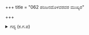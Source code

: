 +++
title = "062 ಪರಿಜನದೊಳವರವರ ಮುಖ್ಯರ"

+++

<details><summary>ಗದ್ಯ (ಕ.ಗ.ಪ) </summary>

62. ಪುರಜನರ ನೇತಾರರನ್ನು ಕರೆಸಿ ಅವರಲ್ಲಿ - 'ನಿಮಗೆ ದುಶ್ಶಾಸನನೇ ಅರಸನು. ಅವನು ನೀತಿಯಿಂದ ರಾಜ್ಯವಾಳುತ್ತಾನೆ. ಈ ಸಾಮ್ರಾಜ್ಯವನ್ನು ಅವನಿಗೆ ಕೊಟ್ಟೆನು. ನಾನು ಈ ಗಂಗಾತೀರದಲ್ಲಿ ಕಾಶೀಶ್ವರನ ಸನ್ನಿಧಿ ದೊರೆತಿದೆ.' ಎಂದು ಕೌರವನೆಂದನು.
</details>
